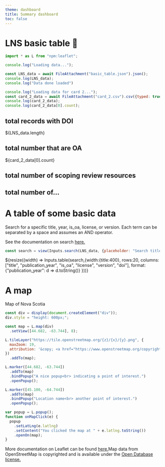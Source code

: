 ```yaml
---
theme: dashboard
title: Summary dashboard
toc: false
---
```


# LNS basic table 🫎
<!-- import libraries -->
```js
import * as L from "npm:leaflet";
```
<!-- Load and transform the data -->

```js
console.log("Loading data...");

const LNS_data = await FileAttachment("basic_table.json").json();
console.log(LNS_data);
console.log("Data done loaded")

```
<!-- import data for card 2 - experiment with data loader as a means to just use Python for data manipulation -->
```js
console.log("Loading data for card 2...");
const card_2_data = await FileAttachment("card_2.csv").csv({typed: true});
console.log(card_2_data);
console.log(card_2_data[0].count);
````

<!-- Cards with big numbers -->

<div class="grid grid-cols-4">
    <div class="card">
      <h2>total records with DOI</h2>
      <span class="big">${LNS_data.length}</span>
    </div>
  <div class="card">
    <h2>total number that are OA</h2>
    <span class="big">${card_2_data[0].count}</span>
  </div>
  <div class="card">
    <h2>total number of scoping review resources</h2>
    <span class="big"></span>
  </div>
  <div class="card">
    <h2>total number of...</h2>
    <span class="big"></span>
  </div>
</div>
<div>

<!-- Search table -->
<div>
    <h1 style="color:var(--theme-foreground-focus)";>A table of some basic data</h1>
    <span style="color:var(--theme-foreground-focus)";>Search for a specific title, year, is_oa, license, or version. Each term can be separated by a space and assumes an AND operator.
    </span>
    <p>See the documentation on search <a href="https://github.com/observablehq/inputs?tab=readme-ov-file#search">here.</a></p>
</div>

```js
const search = view(Inputs.search(LNS_data, {placeholder: "Search title, year, is_oa, license, or version"}));
```

<div class = "grid grid-cols-1">
    <div class="card">${resize((width) => Inputs.table(search,{width:{title:400},
                                                                rows:20,
                                                                columns: ["title",
                                                                            "publication_year",
                                                                            "is_oa",
                                                                            "license",
                                                                            "version",
                                                                            "doi"],
                                                                format: {"publication_year": d => d.toString()}
                                                                }))}</div>
</div>

<!--  Map of Nova Scotia see documentation here: https://observablehq.com/framework/lib/leaflet -->

<div class = "grid grid-cols-1">
    <h1 style="color:var(--theme-foreground-focus)";>A map</h1>
    <span>Map of Nova Scotia</span>
</div>


```js
const div = display(document.createElement("div"));
div.style = "height: 600px;";

const map = L.map(div)
  .setView([44.682, -63.744], 8);

L.tileLayer("https://tile.openstreetmap.org/{z}/{x}/{y}.png", {
  maxZoom: 19,
  attribution: '&copy; <a href="https://www.openstreetmap.org/copyright">OpenStreetMap</a>'
})
  .addTo(map);

L.marker([44.682, -63.744])
  .addTo(map)
  .bindPopup("A nice popup<br> indicating a point of interest.")
  .openPopup();

L.marker([45.100, -64.744])
  .addTo(map)
  .bindPopup("Location name<br> another point of interest.")
  .openPopup();

var popup = L.popup();
function onMapClick(e) {
  popup
    .setLatLng(e.latlng)
    .setContent("You clicked the map at " + e.latlng.toString())
    .openOn(map);
}
```
<p>More documentation on Leaflet can be found <a href="https://leafletjs.com/examples/quick-start/">here.</a>Map data from OpenStreetMap is copyrighted and is available under the <a href="https://openstreetmap.org/copyright">Open Database license.</a></p>
